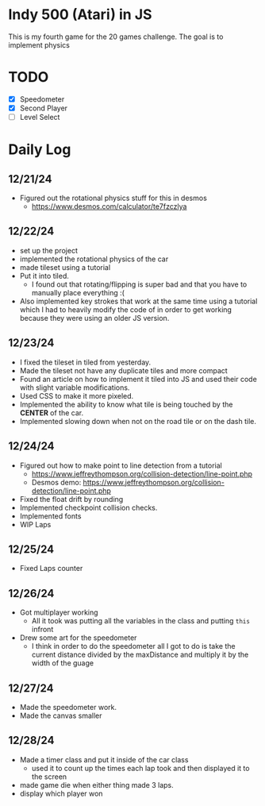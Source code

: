 # Indy 500 (Atari) in JS
This is my fourth game for the 20 games challenge. The goal is to implement physics
# TODO
- [X] Speedometer
- [X] Second Player
- [ ] Level Select
# Daily Log
## 12/21/24
- Figured out the rotational physics stuff for this in desmos
  - https://www.desmos.com/calculator/te7fzczlya 
## 12/22/24
- set up the project 
- implemented the rotational physics of the car
- made tileset using a tutorial
- Put it into tiled. 
  - I found out that rotating/flipping is super bad and that you have to manually place everything :( 
- Also implemented key strokes that work at the same time using a tutorial which I had to heavily modify the code of in order to get working because they were using an older JS version.
## 12/23/24
- I  fixed the tileset in tiled from yesterday.
- Made the tileset not have any duplicate tiles and more compact
- Found an article on how to implement it tiled into JS and used their code with slight variable modifications.
- Used CSS to make it more pixeled.
- Implemented the ability to know what tile is being touched by the **CENTER** of the car.
- Implemented slowing down when not on the road tile or on the dash tile.
## 12/24/24 
- Figured out how to make point to line detection from a tutorial 
  - https://www.jeffreythompson.org/collision-detection/line-point.php
  - Desmos demo: https://www.jeffreythompson.org/collision-detection/line-point.php
- Fixed the float drift by rounding
- Implemented checkpoint collision checks.
- Implemented fonts
- WIP Laps
## 12/25/24 
- Fixed Laps counter
## 12/26/24
- Got multiplayer working
  - All it took was putting all the variables in the class and putting `this` infront
- Drew some art for the speedometer
  - I think in order to do the speedometer all I got to do is take the current distance divided by the maxDistance and multiply it by the width of the guage
## 12/27/24 
- Made the speedometer work.
- Made the canvas smaller
## 12/28/24
- Made a timer class and put it inside of the car class
  - used it to count up the times each lap took and then displayed it to the screen
- made game die when either thing made 3 laps.
- display which player won
